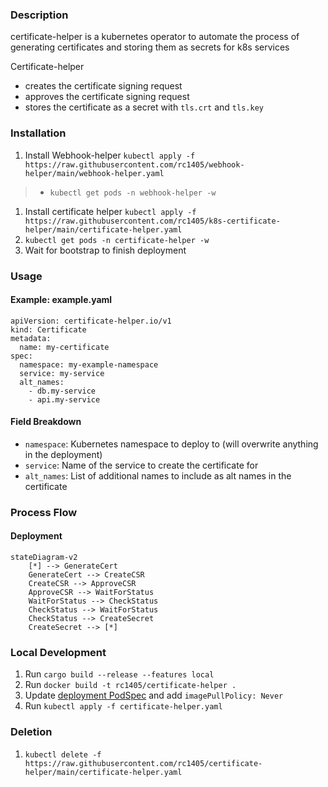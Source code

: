 ### Description
certificate-helper is a kubernetes operator to automate the process of generating certificates and storing them as secrets for k8s services

Certificate-helper 
* creates the certificate signing request
* approves the certificate signing request
* stores the certificate as a secret with `tls.crt` and `tls.key`

### Installation
1. Install Webhook-helper `kubectl apply -f https://raw.githubusercontent.com/rc1405/webhook-helper/main/webhook-helper.yaml`
> * `kubectl get pods -n webhook-helper -w`
1. Install certificate helper `kubectl apply -f https://raw.githubusercontent.com/rc1405/k8s-certificate-helper/main/certificate-helper.yaml`
1. `kubectl get pods -n certificate-helper -w`
1.  Wait for bootstrap to finish deployment

### Usage
#### Example: example.yaml
```
apiVersion: certificate-helper.io/v1
kind: Certificate
metadata:
  name: my-certificate
spec: 
  namespace: my-example-namespace
  service: my-service
  alt_names:
    - db.my-service
    - api.my-service
```
#### Field Breakdown
* `namespace`: Kubernetes namespace to deploy to (will overwrite anything in the deployment)
* `service`: Name of the service to create the certificate for
* `alt_names`: List of additional names to include as alt names in the certificate

### Process Flow
#### Deployment
```mermaid
stateDiagram-v2
    [*] --> GenerateCert
    GenerateCert --> CreateCSR
    CreateCSR --> ApproveCSR
    ApproveCSR --> WaitForStatus
    WaitForStatus --> CheckStatus
    CheckStatus --> WaitForStatus
    CheckStatus --> CreateSecret
    CreateSecret --> [*]
```

### Local Development
1. Run `cargo build --release --features local`
1. Run `docker build -t rc1405/certificate-helper .`
1. Update [deployment PodSpec](certificate-helper.yaml) and add `imagePullPolicy: Never`
1. Run `kubectl apply -f certificate-helper.yaml`

### Deletion
1. `kubectl delete -f https://raw.githubusercontent.com/rc1405/certificate-helper/main/certificate-helper.yaml`